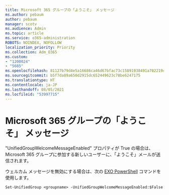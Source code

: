 ```yaml
---
title: Microsoft 365 グループの「ようこそ」 メッセージ
ms.author: pebaum
author: pebaum
manager: scotv
ms.audience: Admin
ms.topic: article
ms.service: o365-administration
ROBOTS: NOINDEX, NOFOLLOW
localization_priority: Priority
ms.collection: Adm_O365
ms.custom:
- "1200024"
- "5685"
ms.openlocfilehash: 81127b79d4e5a16686ca46d67bfac73c15891938491a702219cd73757c4e106c
ms.sourcegitcommit: b5f7da89a650d2915dc652449623c78be6247175
ms.translationtype: HT
ms.contentlocale: ja-JP
ms.lasthandoff: 08/05/2021
ms.locfileid: "53997715"
---
```

# <a name="welcome-message-in-microsoft-365-groups"></a>Microsoft 365 グループの「ようこそ」 メッセージ

"UnifiedGroupWelcomeMessageEnabled" プロパティが True の場合は、Microsoft 365 グループに参加する新しいユーザーに、「ようこそ」メールが送信されます。

ウェルカム メッセージを無効にする場合は、次の [EXO PowerShell](https://docs.microsoft.com/powershell/exchange/exchange-online/exchange-online-powershell-v2/exchange-online-powershell-v2?view=exchange-ps) コマンドを使用します。

`
Set-UnifiedGroup <groupname> -UnifiedGroupWelcomeMessageEnabled:$False
`
